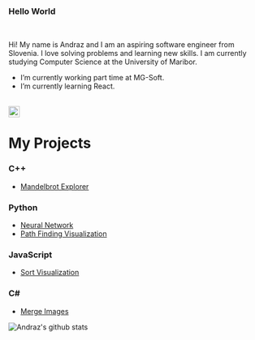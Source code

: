 ### Hello World

<br />

Hi!
My name is Andraz and I am an aspiring software engineer from Slovenia. I love solving problems and learning new skills. I am currently studying Computer Science at the University of Maribor.


- I’m currently working part time at MG-Soft.
- I’m currently learning React.

<br />
<a href="https://www.linkedin.com/in/andraz-vrecko-9485b81a2/">
<img align="left" alt="Andraz Vrecko" width="22px" src="https://cdn.jsdelivr.net/npm/simple-icons@v3/icons/linkedin.svg" />
</a>
<br />

# My Projects

### C++
- <a href="https://github.com/andrazvrecko/MandelbrotExplorer">Mandelbrot Explorer</a>

### Python
- <a href="https://github.com/andrazvrecko/NeuralNetwork">Neural Network</a>
- <a href="https://github.com/andrazvrecko/pathFinder">Path Finding Visualization</a>

### JavaScript
- <a href="https://andrazvrecko.github.io/sort-visualization/">Sort Visualization</a>
### C#
- <a href="https://github.com/andrazvrecko/imageConnector">Merge Images</a>

![Andraz's github stats](https://github-readme-stats.vercel.app/api?username=andrazvrecko&show_icons=true&hide_border=true)
